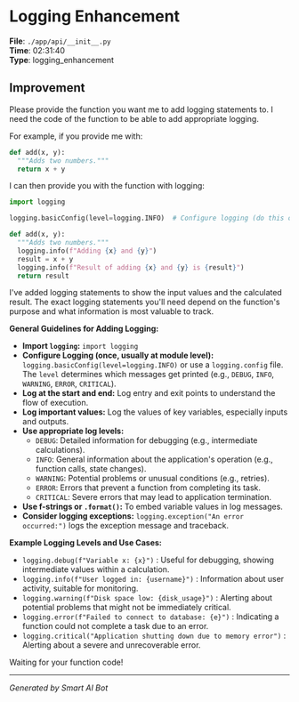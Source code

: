 # Logging Enhancement

**File**: `./app/api/__init__.py`  
**Time**: 02:31:40  
**Type**: logging_enhancement

## Improvement

Please provide the function you want me to add logging statements to. I need the code of the function to be able to add appropriate logging.

For example, if you provide me with:

```python
def add(x, y):
  """Adds two numbers."""
  return x + y
```

I can then provide you with the function with logging:

```python
import logging

logging.basicConfig(level=logging.INFO)  # Configure logging (do this once, ideally at the module level)

def add(x, y):
  """Adds two numbers."""
  logging.info(f"Adding {x} and {y}")
  result = x + y
  logging.info(f"Result of adding {x} and {y} is {result}")
  return result
```

I've added logging statements to show the input values and the calculated result.  The exact logging statements you'll need depend on the function's purpose and what information is most valuable to track.

**General Guidelines for Adding Logging:**

*   **Import `logging`:**  `import logging`
*   **Configure Logging (once, usually at module level):** `logging.basicConfig(level=logging.INFO)` or use a `logging.config` file.  The `level` determines which messages get printed (e.g., `DEBUG`, `INFO`, `WARNING`, `ERROR`, `CRITICAL`).
*   **Log at the start and end:** Log entry and exit points to understand the flow of execution.
*   **Log important values:**  Log the values of key variables, especially inputs and outputs.
*   **Use appropriate log levels:**
    *   `DEBUG`: Detailed information for debugging (e.g., intermediate calculations).
    *   `INFO`: General information about the application's operation (e.g., function calls, state changes).
    *   `WARNING`: Potential problems or unusual conditions (e.g., retries).
    *   `ERROR`: Errors that prevent a function from completing its task.
    *   `CRITICAL`: Severe errors that may lead to application termination.
*   **Use f-strings or `.format()`:** To embed variable values in log messages.
*   **Consider logging exceptions:**  `logging.exception("An error occurred:")` logs the exception message and traceback.

**Example Logging Levels and Use Cases:**

*   `logging.debug(f"Variable x: {x}")` :  Useful for debugging, showing intermediate values within a calculation.
*   `logging.info(f"User logged in: {username}")` : Information about user activity, suitable for monitoring.
*   `logging.warning(f"Disk space low: {disk_usage}")` :  Alerting about potential problems that might not be immediately critical.
*   `logging.error(f"Failed to connect to database: {e}")` : Indicating a function could not complete a task due to an error.
*   `logging.critical("Application shutting down due to memory error")` :  Alerting about a severe and unrecoverable error.

Waiting for your function code!

---
*Generated by Smart AI Bot*
